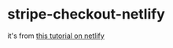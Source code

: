 # stripe-checkout-netlify

it's from [this tutorial on netlify](https://www.netlify.com/blog/2020/04/13/learn-how-to-accept-money-on-jamstack-sites-in-38-minutes/)
